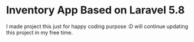 # Inventory App Based on Laravel 5.8

I made project this just for happy coding purpose :D will continue updating this project in my free time.
